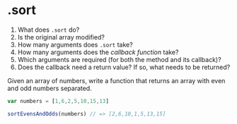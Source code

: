 # .sort

1. What does `.sort` do?
2. Is the original array modified?
3. How many arguments does `.sort` take?
4. How many arguments does the _callback function_ take?
5. Which arguments are required (for both the method and its callback)?
6. Does the callback need a return value? If so, what needs to be returned?

Given an array of numbers, write a function that returns an array with even and odd numbers separated.

```javascript
var numbers = [1,6,2,5,10,15,13]

sortEvensAndOdds(numbers) // => [2,6,10,1,5,13,15]

```

